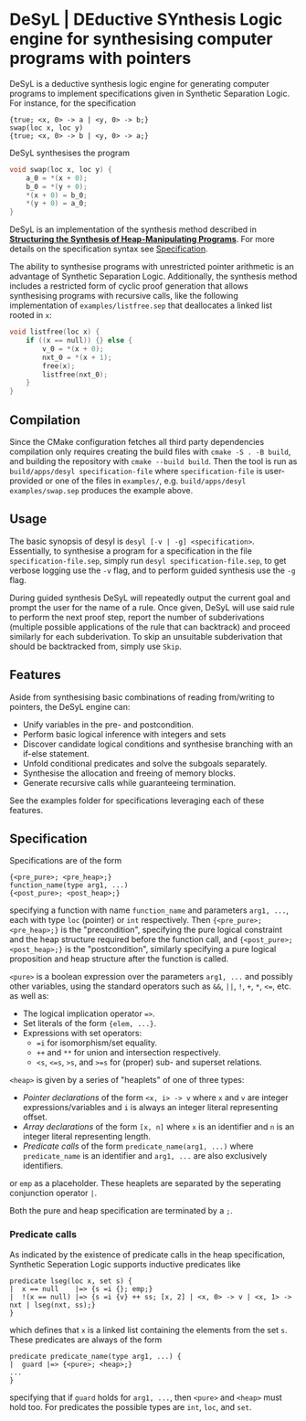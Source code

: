 # DeSyL | DEductive SYnthesis Logic engine for synthesising computer programs with pointers

DeSyL is a deductive synthesis logic engine for generating computer programs to
implement specifications given in Synthetic Separation Logic. For instance, for
the specification

```
{true; <x, 0> -> a | <y, 0> -> b;}
swap(loc x, loc y)
{true; <x, 0> -> b | <y, 0> -> a;}
```

DeSyL synthesises the program

```c
void swap(loc x, loc y) {
    a_0 = *(x + 0);
    b_0 = *(y + 0);
    *(x + 0) = b_0;
    *(y + 0) = a_0;
}
```

DeSyL is an implementation of the synthesis method described in
[**Structuring the Synthesis of Heap-Manipulating
Programs**](https://dl.acm.org/doi/10.1145/3290385). For more details on the
specification syntax see [Specification](#specification).

The ability to synthesise programs with unrestricted pointer arithmetic is an
advantage of Synthetic Separation Logic. Additionally, the synthesis method
includes a restricted form of cyclic proof generation that allows synthesising
programs with recursive calls, like the following implementation of
`examples/listfree.sep` that deallocates a linked list rooted in `x`:

```c
void listfree(loc x) {
    if ((x == null)) {} else {
        v_0 = *(x + 0);
        nxt_0 = *(x + 1);
        free(x);
        listfree(nxt_0);
    }
}
```

## Compilation

Since the CMake configuration fetches all third party dependencies compilation
only requires creating the build files with `cmake -S . -B build`, and building
the repository with `cmake --build build`. Then the tool is run as
`build/apps/desyl specification-file` where `specification-file` is
user-provided or one of the files in `examples/`, e.g. `build/apps/desyl
examples/swap.sep` produces the example above.

## Usage

The basic synopsis of desyl is `desyl [-v | -g] <specification>`. Essentially,
to synthesise a program for a specification in the file
`specification-file.sep`, simply run `desyl specification-file.sep`, to get
verbose logging use the `-v` flag, and to perform guided synthesis use the `-g`
flag.

During guided synthesis DeSyL will repeatedly output the current goal and prompt
the user for the name of a rule. Once given, DeSyL will use said rule to perform
the next proof step, report the number of subderivations (multiple possible
applications of the rule that can backtrack) and proceed similarly for each
subderivation. To skip an unsuitable subderivation that should be backtracked
from, simply use `Skip`.

## Features

Aside from synthesising basic combinations of reading from/writing to pointers,
the DeSyL engine can:

- Unify variables in the pre- and postcondition.
- Perform basic logical inference with integers and sets
- Discover candidate logical conditions and synthesise branching with an if-else
  statement.
- Unfold conditional predicates and solve the subgoals separately.
- Synthesise the allocation and freeing of memory blocks.
- Generate recursive calls while guaranteeing termination.

See the examples folder for specifications leveraging each of these features.

## Specification

Specifications are of the form

```
{<pre_pure>; <pre_heap>;}
function_name(type arg1, ...)
{<post_pure>; <post_heap>;}
```

specifying a function with name `function_name` and parameters `arg1, ...`, each
with type `loc` (pointer) or `int` respectively. Then `{<pre_pure>;
<pre_heap>;}` is the "precondition", specifying the pure logical constraint and
the heap structure required before the function call, and `{<post_pure>;
<post_heap>;}` is the "postcondition", similarly specifying a pure logical
proposition and heap structure after the function is called.

`<pure>` is a boolean expression over the parameters `arg1, ...` and
possibly other variables, using the standard operators such as `&&`, `||`, `!`,
`+`, `*`, `<=`, etc. as well as:

- The logical implication operator `=>`.
- Set literals of the form `{elem, ...}`.
- Expressions with set operators:
  - `=i` for isomorphism/set equality.
  - `++` and `**` for union and intersection respectively.
  - `<s`, `<=s`, `>s`, and `>=s` for (proper) sub- and superset relations.

`<heap>` is given by a series of "heaplets" of one of three types:

- _Pointer declarations_ of the form `<x, i> -> v` where `x` and `v` are integer
  expressions/variables and `i` is always an integer literal representing offset.
- _Array declarations_ of the form `[x, n]` where `x` is an identifier and `n`
  is an integer literal representing length.
- _Predicate calls_ of the form `predicate_name(arg1, ...)` where
  `predicate_name` is an identifier and `arg1, ...` are also exclusively identifiers.

or `emp` as a placeholder. These heaplets are separated by the seperating
conjunction operator `|`.

Both the pure and heap specification are terminated by a `;`.

### Predicate calls

As indicated by the existence of predicate calls in the heap specification,
Synthetic Seperation Logic supports inductive predicates like

```
predicate lseg(loc x, set s) {
|  x == null    |=> {s =i {}; emp;}
|  !(x == null) |=> {s =i {v} ++ ss; [x, 2] | <x, 0> -> v | <x, 1> -> nxt | lseg(nxt, ss);}
}
```

which defines that `x` is a linked list containing the elements from the set
`s`. These predicates are always of the form

```
predicate predicate_name(type arg1, ...) {
|  guard |=> {<pure>; <heap>;}
...
}
```

specifying that if `guard` holds for `arg1, ...`, then `<pure>` and `<heap>`
must hold too. For predicates the possible types are `int`, `loc`, and `set`.
